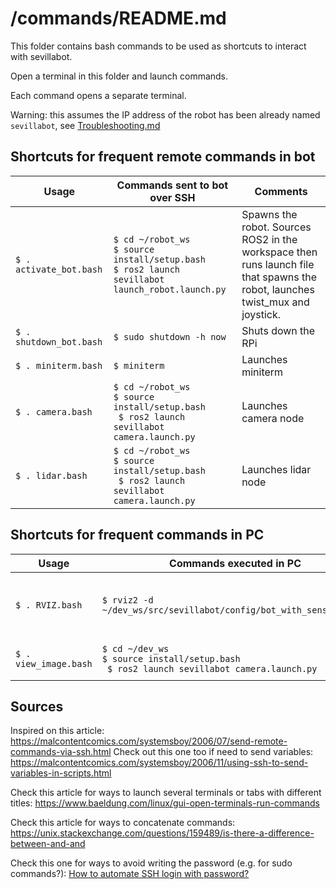 # /commands/README.md
This folder contains bash commands to be used as shortcuts to interact with sevillabot. 

Open a terminal in this folder and launch commands. 

Each command opens a separate terminal.

Warning: this assumes the IP address of the robot has been already named `sevillabot`, see [Troubleshooting.md](../Troubleshooting.md) 


## Shortcuts for frequent remote commands in bot

| Usage                   | Commands sent to bot over SSH                                | Comments                                                     |
| ----------------------- | ------------------------------------------------------------ | ------------------------------------------------------------ |
| `$ . activate_bot.bash` | `$ cd ~/robot_ws`<br />`$ source install/setup.bash`<br />`$ ros2 launch sevillabot launch_robot.launch.py` | Spawns the robot. Sources ROS2 in the workspace then runs launch file that spawns the robot, launches twist_mux and joystick. |
| `$ . shutdown_bot.bash` | `$ sudo shutdown -h now`                                     | Shuts down the RPi                                           |
| `$ . miniterm.bash`     | `$ miniterm`                                                 | Launches miniterm                                            |
| `$ . camera.bash`       | `$ cd ~/robot_ws`<br />`$ source install/setup.bash`<br />` $ ros2 launch sevillabot camera.launch.py` | Launches camera node                                         |
| `$ . lidar.bash`        | `$ cd ~/robot_ws`<br />`$ source install/setup.bash`<br />` $ ros2 launch sevillabot camera.launch.py` | Launches lidar node                                          |



## Shortcuts for frequent commands in PC


| Usage                 | Commands executed in PC                                      | Comments                                     |
| --------------------- | ------------------------------------------------------------ | -------------------------------------------- |
| `$ . RVIZ.bash`       | `$ rviz2 -d ~/dev_ws/src/sevillabot/config/bot_with_sensors.rviz` | Launches RVIZ with config file to view Lidar |
| `$ . view_image.bash` | `$ cd ~/dev_ws`<br />`$ source install/setup.bash`<br />` $ ros2 launch sevillabot camera.launch.py` | Launches RQT Image viewer                    |



## Sources

Inspired on this article: https://malcontentcomics.com/systemsboy/2006/07/send-remote-commands-via-ssh.html 
Check out this one too if need to send variables: https://malcontentcomics.com/systemsboy/2006/11/using-ssh-to-send-variables-in-scripts.html

Check this article for ways to launch several terminals or tabs with different titles: https://www.baeldung.com/linux/gui-open-terminals-run-commands

Check this article for ways to concatenate commands: https://unix.stackexchange.com/questions/159489/is-there-a-difference-between-and-and

Check this one for ways to avoid writing the password (e.g. for sudo commands?): [How to automate SSH login with password?](https://serverfault.com/questions/241588/how-to-automate-ssh-login-with-password)
